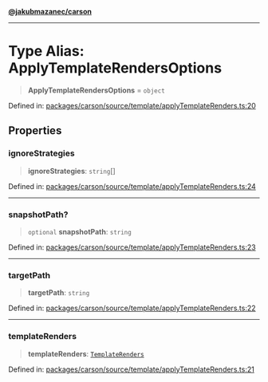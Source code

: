 [**@jakubmazanec/carson**](../README.md)

---

# Type Alias: ApplyTemplateRendersOptions

> **ApplyTemplateRendersOptions** = `object`

Defined in:
[packages/carson/source/template/applyTemplateRenders.ts:20](https://github.com/jakubmazanec/tools/blob/6fe16df773d5da14c29261ea934e72b3f99fabb7/packages/carson/source/template/applyTemplateRenders.ts#L20)

## Properties

### ignoreStrategies

> **ignoreStrategies**: `string`[]

Defined in:
[packages/carson/source/template/applyTemplateRenders.ts:24](https://github.com/jakubmazanec/tools/blob/6fe16df773d5da14c29261ea934e72b3f99fabb7/packages/carson/source/template/applyTemplateRenders.ts#L24)

---

### snapshotPath?

> `optional` **snapshotPath**: `string`

Defined in:
[packages/carson/source/template/applyTemplateRenders.ts:23](https://github.com/jakubmazanec/tools/blob/6fe16df773d5da14c29261ea934e72b3f99fabb7/packages/carson/source/template/applyTemplateRenders.ts#L23)

---

### targetPath

> **targetPath**: `string`

Defined in:
[packages/carson/source/template/applyTemplateRenders.ts:22](https://github.com/jakubmazanec/tools/blob/6fe16df773d5da14c29261ea934e72b3f99fabb7/packages/carson/source/template/applyTemplateRenders.ts#L22)

---

### templateRenders

> **templateRenders**: [`TemplateRenders`](TemplateRenders.md)

Defined in:
[packages/carson/source/template/applyTemplateRenders.ts:21](https://github.com/jakubmazanec/tools/blob/6fe16df773d5da14c29261ea934e72b3f99fabb7/packages/carson/source/template/applyTemplateRenders.ts#L21)
